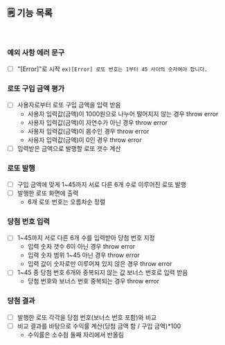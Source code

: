## 🗒️ 기능 목록

 <br>

### 예외 사항 에러 문구

- [ ] "[Error]"로 시작 `ex)[Error] 로또 번호는 1부터 45 사이의 숫자여야 합니다. `

### 로또 구입 금액 평가

- [ ] 사용자로부터 로또 구입 금액을 입력 받음<br>
  - 사용자 입력값(금액)이 1000원으로 나누어 떨어지지 않는 경우 throw error<br>
  - 사용자 입력값(금액)이 자연수가 아닌 경우 throw error<br>
  - 사용자 입력값(금액)이 음수인 경우 throw error<br>
  - 사용자 입력값(금액)이 0인 경우 throw error<br>
- [ ] 입력받은 금액으로 발행할 로또 갯수 계산<br>

### 로또 발행

- [ ] 구입 금액에 맞게 1~45까지 서로 다른 6개 수로 이루어진 로또 발행<br>
- [ ] 발행한 로또 화면에 출력 <br>
  - 6개 로또 번호는 오름차순 정렬<br>

### 당첨 번호 입력

- [ ] 1~45까지 서로 다른 6개 수를 입력받아 당첨 번호 지정<br>
  - 입력 숫자 갯수 6이 아닌 경우 throw error<br>
  - 입력 숫자 범위 1~45 아닌 경우 throw error<br>
  - 입력 값이 숫자로만 이루어져 있지 않은 경우 throw error<br>
- [ ] 1~45 중 당첨 번호 6개와 중복되지 않는 값 보너스 번호로 입력 받음<br>
  - 당첨 번호와 보너스 번호 중복되는 경우 throw error<br>

### 당첨 결과

- [ ] 발행한 로또 각각을 당첨 번호(보너스 번호 포함)와 비교<br>
- [ ] 비교 결과를 바탕으로 수익률 계산(당첨 금액 함 / 구입 금액)\*100<br>
  - 수익률은 소수점 둘째 자리에서 반올림<br>
